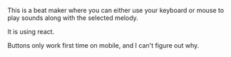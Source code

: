 This is a beat maker where you can either use your keyboard or mouse to play sounds along with the selected melody.

It is using react. 

Buttons only work first time on mobile, and I can't figure out why.